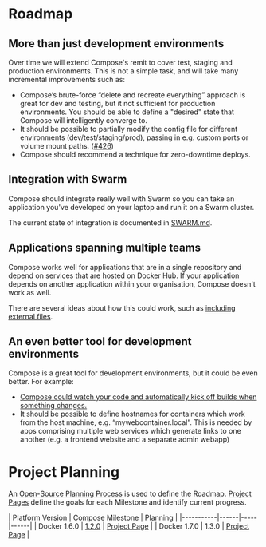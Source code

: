 # Roadmap

## More than just development environments

Over time we will extend Compose's remit to cover test, staging and production environments. This is not a simple task, and will take many incremental improvements such as:

- Compose’s brute-force “delete and recreate everything” approach is great for dev and testing, but it not sufficient for production environments. You should be able to define a "desired" state that Compose will intelligently converge to.
- It should be possible to partially modify the config file for different environments (dev/test/staging/prod), passing in e.g. custom ports or volume mount paths. ([#426](https://github.com/docker/fig/issues/426))
- Compose should recommend a technique for zero-downtime deploys.

## Integration with Swarm

Compose should integrate really well with Swarm so you can take an application you've developed on your laptop and run it on a Swarm cluster.

The current state of integration is documented in [SWARM.md](SWARM.md).

## Applications spanning multiple teams

Compose works well for applications that are in a single repository and depend on services that are hosted on Docker Hub. If your application depends on another application within your organisation, Compose doesn't work as well.

There are several ideas about how this could work, such as [including external files](https://github.com/docker/fig/issues/318).

## An even better tool for development environments

Compose is a great tool for development environments, but it could be even better. For example:

- [Compose could watch your code and automatically kick off builds when something changes.](https://github.com/docker/fig/issues/184)
- It should be possible to define hostnames for containers which work from the host machine, e.g. “mywebcontainer.local”. This is needed by apps comprising multiple web services which generate links to one another (e.g. a frontend website and a separate admin webapp)

# Project Planning

An [Open-Source Planning Process](https://github.com/docker/compose/wiki/Open-Source-Planning-Process) is used to define the Roadmap. [Project Pages](https://github.com/docker/compose/wiki) define the goals for each Milestone and identify current progress.

| Platform Version | Compose Milestone | Planning |
|-----------|------|-----|------|
| Docker 1.6.0 |  [1.2.0](https://github.com/docker/compose/issues?q=milestone%3A1.2.0+) | [Project Page](https://github.com/amylindburg/compose/wiki/1.2.0-Milestone-Project-Page) |
| Docker 1.7.0 | 1.3.0  | [Project Page](https://github.com/amylindburg/compose/wiki/1.3.0-Milestone-Project-Page) |
